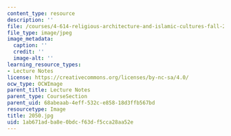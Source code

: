 ```yaml
---
content_type: resource
description: ''
file: /courses/4-614-religious-architecture-and-islamic-cultures-fall-2002/1ab671adba8e0bdcf63df5cca28aa52e_2050.jpg
file_type: image/jpeg
image_metadata:
  caption: ''
  credit: ''
  image-alt: ''
learning_resource_types:
- Lecture Notes
license: https://creativecommons.org/licenses/by-nc-sa/4.0/
ocw_type: OCWImage
parent_title: Lecture Notes
parent_type: CourseSection
parent_uid: 68abeaab-4eff-532c-e858-18d3ffb567bd
resourcetype: Image
title: 2050.jpg
uid: 1ab671ad-ba8e-0bdc-f63d-f5cca28aa52e
---
```

